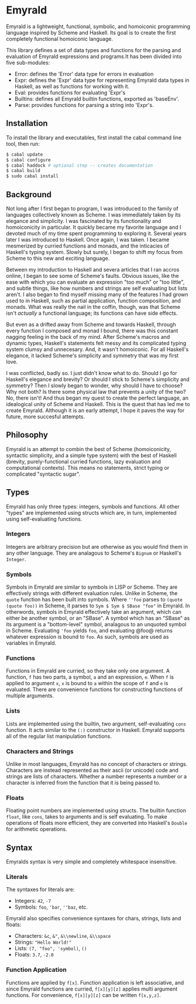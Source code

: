 # Emyrald

Emyrald is a lightweight, functional, symbolic, and homoiconic
programming language inspired by Scheme and Haskell. Its goal
is to create the first completely functional homoiconic language.

This library defines a set of data types and functions for the
parsing and evaluation of Emyrald expressions and programs.It has
been divided into five sub-modules:

 * Error: defines the 'Error' data type for errors in evaluation
 * Expr: defines the 'Expr' data type for representing Emyrald
   data types in Haskell, as well as functions for working with it.
 * Eval: provides functions for evaluating 'Expr's
 * Builtins: defines all Emyrald builtin functions, exported as
   'baseEnv'.
 * Parse: provides functions for parsing a string into 'Expr's.


## Installation

To install the library and executables, first install the cabal
command line tool, then run:

```bash
$ cabal update
$ cabal configure
$ cabal haddock # optional step -- creates documentation
$ cabal build
$ sudo cabal install
```


## Background

Not long after I first began to program, I was introduced to the
family of languages collectively known as Scheme. I was immediately
taken by its elegance and simplicity. I was fascinated by its
functionality and homoiconicity in particular. It quickly became
my favorite language and I devoted much of my time spent programming
to exploring it. Several years later I was introduced to Haskell.
Once again, I was taken. I became mesmerized by curried functions
and monads, and the inticacies of Haskell's typing system. Slowly
but surely, I began to shift my focus from Scheme to this new and
exciting language.

Between my introduction to Haskell and severa articles that I ran
accros online, I began to see some of Scheme's faults. Obvious
issues, like the ease with which you can evaluate an expression
"too much" or "too little", and subtle things, like how numbers
and strings are self evaluating but lists aren't. I also began to
find myself missing many of the features I had grown used to in
Haskell, such as partial application, function composition, and
monads. What was really the nail in the coffin, though, was that
Scheme isn't _actually_ a functional language; its functions can
have side effects.

But even as a drifted away from Scheme and towards Haskell, through
every function I composed and monad I bound, there was this constant
nagging feeling in the back of my mind. After Scheme's macros and
dynamic types, Haskell's statements felt messy and its complicated
typing system clumsy and unnecesary. And, it wasn't homoiconic. For
all Haskell's elegance, it lacked Scheme's simplicity and symmetry
that was my first love.

I was conflicted, badly so. I just didn't know what to do. Should I
go for Haskell's elegance and brevity? Or should I stick to Scheme's
simplicity and symmetry? Then I slowly began to wonder, why should
I have to choose? Why not both? Is there some physical law that
prevents a unity of the two? No, there isn't! And thus began my
quest to create the perfect language, an idealogical unity of Scheme
and Haskell. This is the quest that has led me to create Emyrald.
Although it is an early attempt, I hope it paves the way for future,
more succesful attempts.


## Philosophy

Emyrald is an attempt to combin the best of Scheme (homoiconicity,
syntactic simplicity, and a simple type system) with the best of
Haskell (brevity, purely-functional curried functions, lazy
evaluation and computational contexts). This means no statements,
strict typing or complicated "syntactic sugar".


## Types

Emyrald has only three types: integers, symbols and functions. All
other "types" are implemented using structs which are, in turn,
implemented using self-evaluating functions.

### Integers

Integers are arbitrary precision but are otherwise as you would find
them in any other language. They are analagous to Scheme's ```Bignum```
or Haskell's ```Integer```.

### Symbols

Symbols in Emyrald are similar to symbols in LISP or Scheme. They are
effectively strings with different evaluation rules. Unlike in Scheme,
the ```quote``` function has been built into symbols. Where ```''foo``` 
parses to ```(quote (quote foo))``` in Scheme, it parses to ```Sym $ Sym $
SBase "foo"``` in Emyrald. In otherwords, symbols in Emyrald effectively
take an argument, which can either be another symbol, or an "SBase". A
symbol which has an "SBase" as its argument is a "bottom-level" symbol,
analagous to an unquoted symbol in Scheme. Evaluating ```'foo``` yields
```foo```, and evaluating @foo@ returns whatever expression is bound to
```foo```. As such, symbols are used as variables in Emyrald.

### Functions

Functions in Emyrald are curried, so they take only one argument. A
function, ```f``` has two parts, a symbol, ``a`` and an expression, ```e```. 
When ```f``` is applied to argument ```x```, ```x``` is bound to ```a``` within 
the scope of ```f``` and ```e``` is evaluated. There are convenience functions 
for constructing functions of multiple arguments.

### Lists

Lists are implemented using the builtin, two argument, self-evaluating
```cons``` function. It acts similar to the ```(:)``` constructor in Haskell.
Emyrald supports all of the regular list manipulation functions.

### Characters and Strings

Unlike in most languages, Emyrald has no concept of characters or strings.
Characters are instead represented as their ascii (or unicode) code and
strings are lists of characters. Whether a number represents a number or
a character is inferred from the function that it is being passed to.

### Floats

Floating point numbers are implemented using structs. The builtin function
```float```, like ```cons```, takes to arguments and is self evaluating. To make
operations of floats more efficient, they are converted into Haskell's
```Double``` for arithmetic operations.


## Syntax

Emyralds syntax is very simple and completely whitespace insensitive.

### Literals

The syntaxes for literals are:

 * Integers: ```42```, ```-7```
 * Symbols: ```foo```, ```'bar```, ```''baz```, etc.

Emyrald also specifies convenience syntaxes for chars, strings, lists
and floats:

 * Characters: ```&c```, ```&"```, ```&\\newline```, ```&\\space```
 * Strings: ```"Hello World!"```
 * Lists: ```(7, "foo", 'symbol)```, ```()```
 * Floats: ```3.7```, ```-2.0```

### Function Application

Functions are applied by ```f[x]```. Function application is left associative,
and since Emyrald functions are curried, ```f[x][y][z]``` applies multi argument
functions. For convenience, ```f[x][y][z]``` can be written ```f[x,y,z]```.


